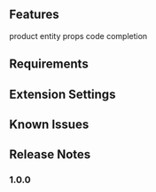 ## Features

product entity props code completion

## Requirements

## Extension Settings

## Known Issues

## Release Notes

### 1.0.0
